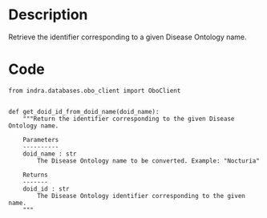 # Description
Retrieve the identifier corresponding to a given Disease Ontology name.

# Code
```
from indra.databases.obo_client import OboClient


def get_doid_id_from_doid_name(doid_name):
    """Return the identifier corresponding to the given Disease Ontology name.

    Parameters
    ----------
    doid_name : str
        The Disease Ontology name to be converted. Example: "Nocturia"

    Returns
    -------
    doid_id : str
        The Disease Ontology identifier corresponding to the given name.
    """

```
